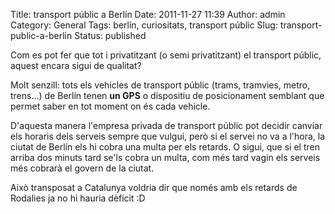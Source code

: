 Title: transport públic a Berlín
Date: 2011-11-27 11:39
Author: admin
Category: General
Tags: berlín, curiositats, transport públic
Slug: transport-public-a-berlin
Status: published

Com es pot fer que tot i privatitzant (o semi privatitzant) el transport públic, aquest encara sigui de qualitat?

Molt senzill: tots els vehicles de transport públic (trams, tramvies, metro, trens...) de Berlín tenen **un GPS** o dispositiu de posicionament semblant que permet saber en tot moment on és cada vehicle.

D'aquesta manera l'empresa privada de transport públic pot decidir canviar els horaris dels serveis sempre que vulgui, però si el servei no va a l'hora, la ciutat de Berlín els hi cobra una multa per els retards. O sigui, que si el tren arriba dos minuts tard se'ls cobra un multa, com més tard vagin els serveis més cobrarà el govern de la ciutat.

Això transposat a Catalunya voldria dir que només amb els retards de Rodalies ja no hi hauria dèficit :D
